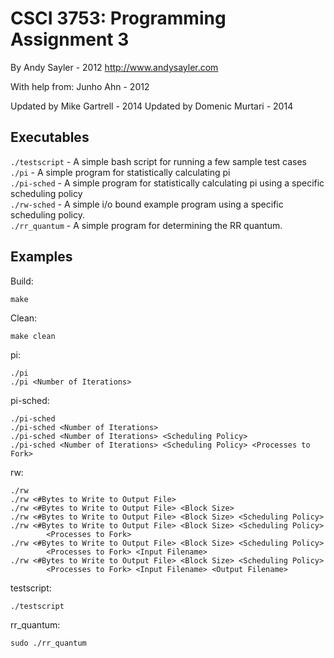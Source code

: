 CSCI 3753: Programming Assignment 3
===================================

By Andy Sayler - 2012
http://www.andysayler.com

With help from:
Junho Ahn - 2012

Updated by Mike Gartrell - 2014
Updated by Domenic Murtari - 2014

Executables
-----------
`./testscript` - A simple bash script for running a few sample test cases  
`./pi` - A simple program for statistically calculating pi  
`./pi-sched` - A simple program for statistically calculating pi using
             a specific scheduling policy  
`./rw-sched` - A simple i/o bound example program using a specific scheduling
             policy.  
`./rr_quantum` - A simple program for determining the RR quantum.  

Examples
--------
Build:
````
make
````

Clean:
````
make clean
````

pi:
````
./pi
./pi <Number of Iterations>
````

pi-sched:
````
./pi-sched
./pi-sched <Number of Iterations>
./pi-sched <Number of Iterations> <Scheduling Policy>
./pi-sched <Number of Iterations> <Scheduling Policy> <Processes to Fork>
````

rw:
````
./rw
./rw <#Bytes to Write to Output File>
./rw <#Bytes to Write to Output File> <Block Size>
./rw <#Bytes to Write to Output File> <Block Size> <Scheduling Policy>
./rw <#Bytes to Write to Output File> <Block Size> <Scheduling Policy> 
        <Processes to Fork>
./rw <#Bytes to Write to Output File> <Block Size> <Scheduling Policy> 
        <Processes to Fork> <Input Filename>
./rw <#Bytes to Write to Output File> <Block Size> <Scheduling Policy> 
        <Processes to Fork> <Input Filename> <Output Filename>
````

testscript:
````
./testscript
````

rr_quantum:
````
sudo ./rr_quantum
````